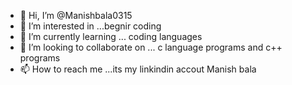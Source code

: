 - 👋 Hi, I’m @Manishbala0315
- 👀 I’m interested in ...begnir coding 
- 🌱 I’m currently learning ... coding languages
- 💞️ I’m looking to collaborate on ... c language programs and c++  programs
- 📫 How to reach me ...its my linkindin accout Manish bala 

<!---
Manishbala0315/Manishbala0315 is a ✨ special ✨ repository because its `README.md` (this file) appears on your GitHub profile.
You can click the Preview link to take a look at your changes.
--->

